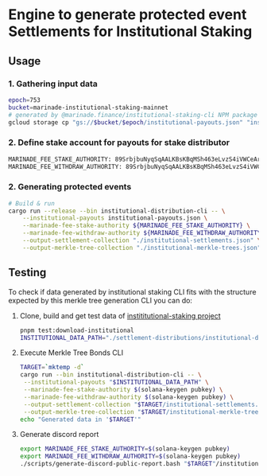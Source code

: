 # Engine to generate protected event Settlements for Institutional Staking

## Usage

### 1. Gathering input data

```bash
epoch=753
bucket=marinade-institutional-staking-mainnet
# generated by @marinade.finance/institutional-staking-cli NPM package
gcloud storage cp "gs://$bucket/$epoch/institutional-payouts.json" "institutional-payouts.json"
```

### 2. Define stake account for payouts for stake distributor

```bash
MARINADE_FEE_STAKE_AUTHORITY: 89SrbjbuNyqSqAALKBsKBqMSh463eLvzS4iVWCeArBgB
MARINADE_FEE_WITHDRAW_AUTHORITY: 89SrbjbuNyqSqAALKBsKBqMSh463eLvzS4iVWCeArBgB
```

### 2. Generating protected events

```bash
# Build & run
cargo run --release --bin institutional-distribution-cli -- \
    --institutional-payouts institutional-payouts.json \
    --marinade-fee-stake-authority ${MARINADE_FEE_STAKE_AUTHORITY} \
    --marinade-fee-withdraw-authority ${MARINADE_FEE_WITHDRAW_AUTHORITY} \
    --output-settlement-collection "./institutional-settlements.json" \
    --output-merkle-tree-collection "./institutional-merkle-trees.json"
```

## Testing

To check if data generated by institutional staking
CLI fits with the structure expected by this
merkle tree generation CLI you can do:

1. Clone, build and get test data of [instititutional-staking project](https://github.com/marinade-finance/institutional-staking)
   ```sh
   pnpm test:download-institutional
   INSTITUTIONAL_DATA_PATH="./settlement-distributions/institutional-distribution/tests/fixtures/output-prime-payouts.json"
   ```
2. Execute Merkle Tree Bonds CLI
   ```bash
   TARGET=`mktemp -d`
   cargo run --bin institutional-distribution-cli -- \
    --institutional-payouts "$INSTITUTIONAL_DATA_PATH" \
    --marinade-fee-stake-authority $(solana-keygen pubkey) \
    --marinade-fee-withdraw-authority $(solana-keygen pubkey) \
    --output-settlement-collection "$TARGET/institutional-settlements.json" \
    --output-merkle-tree-collection "$TARGET/institutional-merkle-trees.json"
   echo "Generated data in '$TARGET'"
   ```

3. Generate discord report
   ```bash
   export MARINADE_FEE_STAKE_AUTHORITY=$(solana-keygen pubkey)
   export MARINADE_FEE_WITHDRAW_AUTHORITY=$(solana-keygen pubkey)
   ./scripts/generate-discord-public-report.bash "$TARGET"/institutional-settlements.json "Institutional"
   ```
